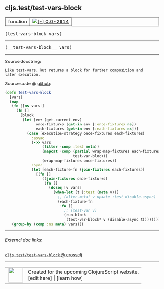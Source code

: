 ## cljs.test/test-vars-block



 <table border="1">
<tr>
<td>function</td>
<td><a href="https://github.com/cljsinfo/cljs-api-docs/tree/0.0-2814"><img valign="middle" alt="[+] 0.0-2814" title="Added in 0.0-2814" src="https://img.shields.io/badge/+-0.0--2814-lightgrey.svg"></a> </td>
</tr>
</table>

<samp>(test-vars-block vars)</samp><br>

---

 <samp>
(__test-vars-block__ vars)<br>
</samp>

---





Source docstring:

```
Like test-vars, but returns a block for further composition and
later execution.
```


Source code @ [github]():

```clj
(defn test-vars-block
  [vars]
  (map
   (fn [[ns vars]]
     (fn []
       (block
        (let [env (get-current-env)
              once-fixtures (get-in env [:once-fixtures ns])
              each-fixtures (get-in env [:each-fixtures ns])]
          (case (execution-strategy once-fixtures each-fixtures)
            :async
            (->> vars
                 (filter (comp :test meta))
                 (mapcat (comp (partial wrap-map-fixtures each-fixtures)
                               test-var-block))
                 (wrap-map-fixtures once-fixtures))
            :sync
            (let [each-fixture-fn (join-fixtures each-fixtures)]
              [(fn []
                 ((join-fixtures once-fixtures)
                  (fn []
                    (doseq [v vars]
                      (when-let [t (:test (meta v))]
                        ;; (alter-meta! v update :test disable-async)
                        (each-fixture-fn
                         (fn []
                           ;; (test-var v)
                           (run-block
                            (test-var-block* v (disable-async t))))))))))]))))))
   (group-by (comp :ns meta) vars)))
```

<!--
Repo - tag - source tree - lines:

 <pre>

</pre>

-->

---



###### External doc links:

[`cljs.test/test-vars-block` @ crossclj](http://crossclj.info/fun/cljs.test.cljs/test-vars-block.html)<br>

---

 <table>
<tr><td>
<img valign="middle" align="right" width="48px" src="http://i.imgur.com/Hi20huC.png">
</td><td>
Created for the upcoming ClojureScript website.<br>
[edit here] | [learn how]
</td></tr></table>

[edit here]:https://github.com/cljsinfo/cljs-api-docs/blob/master/cljsdoc/cljs.test/test-vars-block.cljsdoc
[learn how]:https://github.com/cljsinfo/cljs-api-docs/wiki/cljsdoc-files

<!--

This information was too distracting to show to readers, but I'll leave it
commented here since it is helpful to:

- pretty-print the data used to generate this document
- and show how to retrieve that data



The API data for this symbol:

```clj
{:ns "cljs.test",
 :name "test-vars-block",
 :signature ["[vars]"],
 :name-encode "test-vars-block",
 :history [["+" "0.0-2814"]],
 :type "function",
 :full-name-encode "cljs.test/test-vars-block",
 :source {:code "(defn test-vars-block\n  [vars]\n  (map\n   (fn [[ns vars]]\n     (fn []\n       (block\n        (let [env (get-current-env)\n              once-fixtures (get-in env [:once-fixtures ns])\n              each-fixtures (get-in env [:each-fixtures ns])]\n          (case (execution-strategy once-fixtures each-fixtures)\n            :async\n            (->> vars\n                 (filter (comp :test meta))\n                 (mapcat (comp (partial wrap-map-fixtures each-fixtures)\n                               test-var-block))\n                 (wrap-map-fixtures once-fixtures))\n            :sync\n            (let [each-fixture-fn (join-fixtures each-fixtures)]\n              [(fn []\n                 ((join-fixtures once-fixtures)\n                  (fn []\n                    (doseq [v vars]\n                      (when-let [t (:test (meta v))]\n                        ;; (alter-meta! v update :test disable-async)\n                        (each-fixture-fn\n                         (fn []\n                           ;; (test-var v)\n                           (run-block\n                            (test-var-block* v (disable-async t))))))))))]))))))\n   (group-by (comp :ns meta) vars)))",
          :title "Source code",
          :repo "clojurescript",
          :tag "r1.8.51",
          :filename "src/main/cljs/cljs/test.cljs",
          :lines [543 574],
          :url "https://github.com/clojure/clojurescript/blob/r1.8.51/src/main/cljs/cljs/test.cljs#L543-L574"},
 :usage ["(test-vars-block vars)"],
 :full-name "cljs.test/test-vars-block",
 :docstring "Like test-vars, but returns a block for further composition and\nlater execution.",
 :cljsdoc-url "https://github.com/cljsinfo/cljs-api-docs/blob/master/cljsdoc/cljs.test/test-vars-block.cljsdoc"}

```

Retrieve the API data for this symbol:

```clj
;; from Clojure REPL
(require '[clojure.edn :as edn])
(-> (slurp "https://raw.githubusercontent.com/cljsinfo/cljs-api-docs/catalog/cljs-api.edn")
    (edn/read-string)
    (get-in [:symbols "cljs.test/test-vars-block"]))
```

-->
